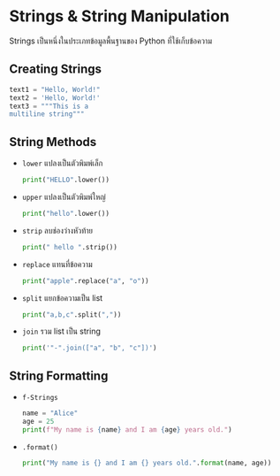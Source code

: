 # Strings & String Manipulation

Strings เป็นหนึ่งในประเภทข้อมูลพื้นฐานของ Python ที่ใช้เก็บข้อความ

## Creating Strings

```py linenums="1"
text1 = "Hello, World!"
text2 = 'Hello, World!'
text3 = """This is a 
multiline string"""
```

## String Methods
- `lower`  แปลงเป็นตัวพิมพ์เล็ก
    ```py linenums="1"
    print("HELLO".lower())
    ```

-  `upper`  แปลงเป็นตัวพิมพ์ใหญ่
    ```py linenums="1"
    print("hello".lower())
    ```

- `strip`   ลบช่องว่างหัวท้าย
    ```py linenums="1"
    print(" hello ".strip())
    ```

- `replace` แทนที่ข้อความ
    ```py linenums="1"
    print("apple".replace("a", "o"))
    ```

- `split` แยกข้อความเป็น list
    ```py linenums="1"
    print("a,b,c".split(","))
    ```

- `join` รวม list เป็น string
    ```py linenums="1"
    print('"-".join(["a", "b", "c"])')
    ```

## String Formatting

-  `f-Strings`

    ```py linenums="1"
    name = "Alice"
    age = 25
    print(f"My name is {name} and I am {age} years old.")
    ```

- `.format()`

    ```py linenums="1"
    print("My name is {} and I am {} years old.".format(name, age))
    ```
